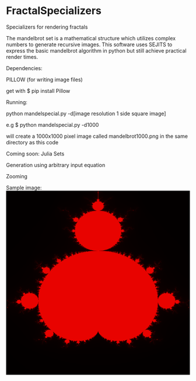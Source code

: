 # FractalSpecializers
Specializers for rendering fractals

The mandelbrot set is a mathematical structure which utilizes complex numbers to generate  recursive images. This software uses SEJITS to express the basic mandelbrot algorithm in python but still achieve practical render times.

Dependencies: 

PILLOW (for writing image files)

get with 
$ pip install Pillow

Running:

python mandelspecial.py -d[image resolution 1 side square image]

e.g
$ python mandelspecial.py -d1000 

will create a 1000x1000 pixel image called mandelbrot1000.png in the same directory as this code


Coming soon:
Julia Sets

Generation using arbitrary input equation

Zooming

Sample image: 
![alt tag](https://github.com/ucb-sejits/FractalSpecializers/blob/master/mandelbrot1000.png)
